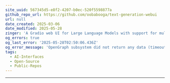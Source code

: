 ```yaml
---
site_uuid: 567345d5-e8f2-4207-b0ec-520f5598877a
github_repo_url: https://github.com/oobabooga/text-generation-webui
url: null
date_created: 2025-03-06
date_modified: 2025-05-28
zinger: 'A Gradio web UI for Large Language Models with support for multiple inference backends.'
og_errors: true
og_last_error: '2025-05-28T02:50:06.436Z'
og_error_message: 'OpenGraph subsystem did not return any data (timeout or crash).'
tags:
  - AI-Interfaces
  - Open-Source
  - Public-Repos
---
```


---